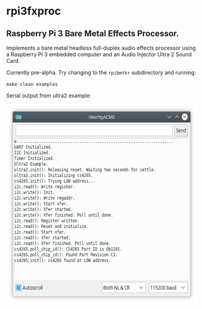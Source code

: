 # rpi3fxproc
## Raspberry Pi 3 Bare Metal Effects Processor. 

Implements a bare metal headless full-duplex audio effects processor using a Raspberry Pi 3 embedded computer and an Audio Injector Ultra 2 Sound Card.

Currently pre-alpha. Try changing to the `rpibmtkr` subdirectory and running:

```
make clean examples
```

Serial output from ultra2 example:

<img src="serial_output.png" alt="Serial output from the initialization sequence." height="529" width="595"/>
